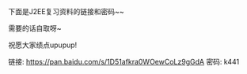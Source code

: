 下面是J2EE复习资料的链接和密码~~

需要的话自取呀~

祝愿大家绩点upupup!

链接: https://pan.baidu.com/s/1D51afkra0WOewCoLz9gGdA 密码: k441